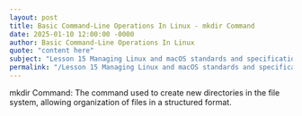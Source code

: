 ```yaml
---
layout: post
title: Basic Command-Line Operations In Linux - mkdir Command
date: 2025-01-10 12:00:00 -0000
author: Basic Command-Line Operations In Linux
quote: "content here"
subject: "Lesson 15 Managing Linux and macOS standards and specifications"
permalink: "/Lesson 15 Managing Linux and macOS standards and specifications/Basic Command-Line Operations In Linux/Basic Command-Line Operations In Linux - mkdir Command"
---
```


mkdir Command: The command used to create new directories in the file system, allowing organization of files in a structured format.
